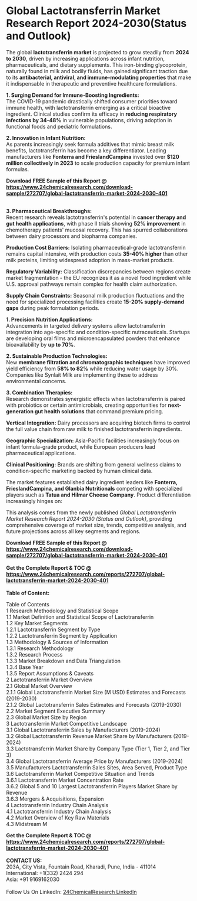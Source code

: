 <h1>Global Lactotransferrin Market Research Report 2024-2030(Status and Outlook)</h1><p>The global <strong>lactotransferrin market</strong> is projected to grow steadily from <strong>2024 to 2030</strong>, driven by increasing applications across infant nutrition, pharmaceuticals, and dietary supplements. This iron-binding glycoprotein, naturally found in milk and bodily fluids, has gained significant traction due to its <strong>antibacterial, antiviral, and immune-modulating properties</strong> that make it indispensable in therapeutic and preventive healthcare formulations.</p><p><strong>1. Surging Demand for Immune-Boosting Ingredients:</strong><br>
The COVID-19 pandemic drastically shifted consumer priorities toward immune health, with lactotransferrin emerging as a critical bioactive ingredient. Clinical studies confirm its efficacy in <strong>reducing respiratory infections by 34-48%</strong> in vulnerable populations, driving adoption in functional foods and pediatric formulations.</p><p><strong>2. Innovation in Infant Nutrition:</strong><br>
As parents increasingly seek formula additives that mimic breast milk benefits, lactotransferrin has become a key differentiator. Leading manufacturers like <strong>Fonterra and FrieslandCampina</strong> invested over <strong>$120 million collectively in 2023</strong> to scale production capacity for premium infant formulas.</p><div><b>Download FREE Sample of this Report @ 
            <a href="https://www.24chemicalresearch.com/download-sample/272707/global-lactotransferrin-market-2024-2030-401">
            https://www.24chemicalresearch.com/download-sample/272707/global-lactotransferrin-market-2024-2030-401</a></b></div><br><p><strong>3. Pharmaceutical Breakthroughs:</strong><br>
Recent research reveals lactotransferrin's potential in <strong>cancer therapy and gut health applications</strong>, with phase II trials showing <strong>52% improvement</strong> in chemotherapy patients' mucosal recovery. This has spurred collaborations between dairy processors and biopharma companies.</p><p><strong>Production Cost Barriers:</strong> Isolating pharmaceutical-grade lactotransferrin remains capital intensive, with production costs <strong>35-40% higher</strong> than other milk proteins, limiting widespread adoption in mass-market products.</p><p><strong>Regulatory Variability:</strong> Classification discrepancies between regions create market fragmentation - the EU recognizes it as a novel food ingredient while U.S. approval pathways remain complex for health claim authorization.</p><p><strong>Supply Chain Constraints:</strong> Seasonal milk production fluctuations and the need for specialized processing facilities create <strong>15-20% supply-demand gaps</strong> during peak formulation periods.</p><p><strong>1. Precision Nutrition Applications:</strong><br>
Advancements in targeted delivery systems allow lactotransferrin integration into age-specific and condition-specific nutraceuticals. Startups are developing oral films and microencapsulated powders that enhance bioavailability by <strong>up to 70%</strong>.</p><p><strong>2. Sustainable Production Technologies:</strong><br>
New <strong>membrane filtration and chromatographic techniques</strong> have improved yield efficiency from <strong>58% to 82%</strong> while reducing water usage by 30%. Companies like Synlait Milk are implementing these to address environmental concerns.</p><p><strong>3. Combination Therapies:</strong><br>
Research demonstrates synergistic effects when lactotransferrin is paired with probiotics or certain antimicrobials, creating opportunities for <strong>next-generation gut health solutions</strong> that command premium pricing.</p><p><strong>Vertical Integration:</strong> Dairy processors are acquiring biotech firms to control the full value chain from raw milk to finished lactotransferrin ingredients.</p><p><strong>Geographic Specialization:</strong> Asia-Pacific facilities increasingly focus on infant formula-grade product, while European producers lead pharmaceutical applications.</p><p><strong>Clinical Positioning:</strong> Brands are shifting from general wellness claims to condition-specific marketing backed by human clinical data.</p><p>The market features established dairy ingredient leaders like <strong>Fonterra, FrieslandCampina, and Glanbia Nutritionals</strong> competing with specialized players such as <strong>Tatua and Hilmar Cheese Company</strong>. Product differentiation increasingly hinges on:</p><p>This analysis comes from the newly published <em>Global Lactotransferrin Market Research Report 2024-2030 (Status and Outlook)</em>, providing comprehensive coverage of market size, trends, competitive analysis, and future projections across all key segments and regions.</p><div><b>Download FREE Sample of this Report @ 
            <a href="https://www.24chemicalresearch.com/download-sample/272707/global-lactotransferrin-market-2024-2030-401">
            https://www.24chemicalresearch.com/download-sample/272707/global-lactotransferrin-market-2024-2030-401</a></b></div><br><div><b>Get the Complete Report & TOC @ 
            <a href="https://www.24chemicalresearch.com/reports/272707/global-lactotransferrin-market-2024-2030-401">
            https://www.24chemicalresearch.com/reports/272707/global-lactotransferrin-market-2024-2030-401</a></b></div><br>
            <b>Table of Content:</b><p>Table of Contents<br />
1 Research Methodology and Statistical Scope<br />
1.1 Market Definition and Statistical Scope of Lactotransferrin<br />
1.2 Key Market Segments<br />
1.2.1 Lactotransferrin Segment by Type<br />
1.2.2 Lactotransferrin Segment by Application<br />
1.3 Methodology & Sources of Information<br />
1.3.1 Research Methodology<br />
1.3.2 Research Process<br />
1.3.3 Market Breakdown and Data Triangulation<br />
1.3.4 Base Year<br />
1.3.5 Report Assumptions & Caveats<br />
2 Lactotransferrin Market Overview<br />
2.1 Global Market Overview<br />
2.1.1 Global Lactotransferrin Market Size (M USD) Estimates and Forecasts (2019-2030)<br />
2.1.2 Global Lactotransferrin Sales Estimates and Forecasts (2019-2030)<br />
2.2 Market Segment Executive Summary<br />
2.3 Global Market Size by Region<br />
3 Lactotransferrin Market Competitive Landscape<br />
3.1 Global Lactotransferrin Sales by Manufacturers (2019-2024)<br />
3.2 Global Lactotransferrin Revenue Market Share by Manufacturers (2019-2024)<br />
3.3 Lactotransferrin Market Share by Company Type (Tier 1, Tier 2, and Tier 3)<br />
3.4 Global Lactotransferrin Average Price by Manufacturers (2019-2024)<br />
3.5 Manufacturers Lactotransferrin Sales Sites, Area Served, Product Type<br />
3.6 Lactotransferrin Market Competitive Situation and Trends<br />
3.6.1 Lactotransferrin Market Concentration Rate<br />
3.6.2 Global 5 and 10 Largest Lactotransferrin Players Market Share by Revenue<br />
3.6.3 Mergers & Acquisitions, Expansion<br />
4 Lactotransferrin Industry Chain Analysis<br />
4.1 Lactotransferrin Industry Chain Analysis<br />
4.2 Market Overview of Key Raw Materials<br />
4.3 Midstream M</p><div><b>Get the Complete Report & TOC @ 
            <a href="https://www.24chemicalresearch.com/reports/272707/global-lactotransferrin-market-2024-2030-401">
            https://www.24chemicalresearch.com/reports/272707/global-lactotransferrin-market-2024-2030-401</a></b></div><br><b>CONTACT US:</b><br>
            203A, City Vista, Fountain Road, Kharadi, Pune, India - 411014<br>
            International: +1(332) 2424 294<br>
            Asia: +91 9169162030 <br><br>
            Follow Us On LinkedIn: <a href="https://www.linkedin.com/company/24chemicalresearch/">24ChemicalResearch LinkedIn</a>